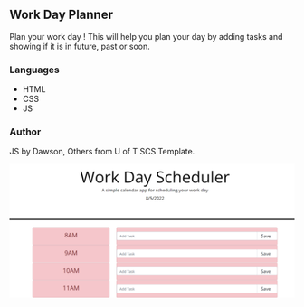 ## Work Day Planner
Plan your work day ! This will help you plan your day by adding tasks and showing if it is in future, past or soon.

### Languages
* HTML
* CSS
* JS

### Author
JS by Dawson, Others from U of T SCS Template.

![site](./assets/img/website.PNG)